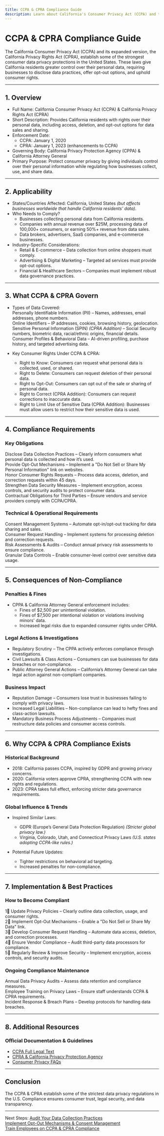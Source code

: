 ```yaml
---
title: CCPA & CPRA Compliance Guide
description: Learn about California's Consumer Privacy Act (CCPA) and the California Privacy Rights Act (CPRA), their requirements, enforcement, and best practices.
---
```


# CCPA & CPRA Compliance Guide
The California Consumer Privacy Act (CCPA) and its expanded version, the California Privacy Rights Act (CPRA), establish some of the strongest consumer data privacy protections in the United States. These laws give California residents greater control over their personal data, requiring businesses to disclose data practices, offer opt-out options, and uphold consumer rights.

---

## 1. Overview
- Full Name: California Consumer Privacy Act (CCPA) & California Privacy Rights Act (CPRA)  
- Short Description: Provides California residents with rights over their personal data, including access, deletion, and opt-out options for data sales and sharing.  
- Enforcement Date:  
  - CCPA: January 1, 2020  
  - CPRA: January 1, 2023 (enhancements to CCPA)  
- Governing Body: California Privacy Protection Agency (CPPA) & California Attorney General  
- Primary Purpose: Protect consumer privacy by giving individuals control over their personal information while regulating how businesses collect, use, and share data.  

---

## 2. Applicability
- States/Countries Affected: California, United States *(but affects businesses worldwide that handle California residents’ data).*  
- Who Needs to Comply?  
  - Businesses collecting personal data from California residents.  
  - Companies with annual revenue over $25M, processing data of 100,000+ consumers, or earning 50%+ revenue from data sales.  
  - Data brokers, advertisers, SaaS companies, and e-commerce businesses.  
- Industry-Specific Considerations:  
  - Retail & E-commerce – Data collection from online shoppers must comply.  
  - Advertising & Digital Marketing – Targeted ad services must provide opt-out options.  
  - Financial & Healthcare Sectors – Companies must implement robust data governance practices.  

---

## 3. What CCPA & CPRA Govern
- Types of Data Covered:  
   Personally Identifiable Information (PII) – Names, addresses, email addresses, phone numbers.  
   Online Identifiers – IP addresses, cookies, browsing history, geolocation.  
   Sensitive Personal Information (SPIN) *(CPRA Addition)* – Social Security numbers, biometric data, racial/ethnic origins, financial details.  
   Consumer Profiles & Behavioral Data – AI-driven profiling, purchase history, and targeted advertising data.  

- Key Consumer Rights Under CCPA & CPRA:  
  - Right to Know: Consumers can request what personal data is collected, used, or shared.  
  - Right to Delete: Consumers can request deletion of their personal data.  
  - Right to Opt-Out: Consumers can opt out of the sale or sharing of personal data.  
  - Right to Correct (CPRA Addition): Consumers can request corrections to inaccurate data.  
  - Right to Limit Use of Sensitive Data (CPRA Addition): Businesses must allow users to restrict how their sensitive data is used.  

---

## 4. Compliance Requirements
### Key Obligations
 Disclose Data Collection Practices – Clearly inform consumers what personal data is collected and how it’s used.  
 Provide Opt-Out Mechanisms – Implement a "Do Not Sell or Share My Personal Information" link on websites.  
 Honor Consumer Rights Requests – Process data access, deletion, and correction requests within 45 days.  
 Strengthen Data Security Measures – Implement encryption, access controls, and security audits to protect consumer data.  
 Contractual Obligations for Third Parties – Ensure vendors and service providers comply with CCPA/CPRA.  

### Technical & Operational Requirements
 Consent Management Systems – Automate opt-in/opt-out tracking for data sharing and sales.  
 Consumer Request Handling – Implement systems for processing deletion and correction requests.  
 Risk Assessments & Audits – Conduct annual privacy risk assessments to ensure compliance.  
 Granular Data Controls – Enable consumer-level control over sensitive data usage.  

---

## 5. Consequences of Non-Compliance
### Penalties & Fines
- CPPA & California Attorney General enforcement includes:  
  - Fines of $2,500 per unintentional violation.  
  - Fines of $7,500 per intentional violation or violations involving minors' data.  
  - Increased legal risks due to expanded consumer rights under CPRA.  

### Legal Actions & Investigations
- Regulatory Scrutiny – The CPPA actively enforces compliance through investigations.  
- Civil Lawsuits & Class Actions – Consumers can sue businesses for data breaches or non-compliance.  
- Public Attorney General Actions – California’s Attorney General can take legal action against non-compliant companies.  

### Business Impact
- Reputation Damage – Consumers lose trust in businesses failing to comply with privacy laws.  
- Increased Legal Liabilities – Non-compliance can lead to hefty fines and class-action lawsuits.  
- Mandatory Business Process Adjustments – Companies must restructure data policies and consumer access controls.  

---

## 6. Why CCPA & CPRA Compliance Exists
### Historical Background
- 2018: California passes CCPA, inspired by GDPR and growing privacy concerns.  
- 2020: California voters approve CPRA, strengthening CCPA with new rights and regulations.  
- 2023: CPRA takes full effect, enforcing stricter data governance requirements.  

### Global Influence & Trends
- Inspired Similar Laws:  
  - GDPR (Europe’s General Data Protection Regulation) *(Stricter global privacy law.)*  
  - Virginia, Colorado, Utah, and Connecticut Privacy Laws *(U.S. states adopting CCPA-like rules.)*  

- Potential Future Updates:  
  - Tighter restrictions on behavioral ad targeting.  
  - Increased penalties for non-compliance.  

---

## 7. Implementation & Best Practices
### How to Become Compliant
1⃣ Update Privacy Policies – Clearly outline data collection, usage, and consumer rights.  
2⃣ Implement Opt-Out Mechanisms – Enable a "Do Not Sell or Share My Data" link.  
3⃣ Develop Consumer Request Handling – Automate data access, deletion, and correction processes.  
4⃣ Ensure Vendor Compliance – Audit third-party data processors for compliance.  
5⃣ Regularly Review & Improve Security – Implement encryption, access controls, and security audits.  

### Ongoing Compliance Maintenance
 Annual Data Privacy Audits – Assess data retention and compliance measures.  
 Employee Training on Privacy Laws – Ensure staff understands CCPA & CPRA requirements.  
 Incident Response & Breach Plans – Develop protocols for handling data breaches.  

---

## 8. Additional Resources
### Official Documentation & Guidelines
- [ CCPA Full Legal Text](https://oag.ca.gov/privacy/ccpa)  
- [ CPRA & California Privacy Protection Agency](https://cppa.ca.gov/)  
- [ Consumer Privacy FAQs](https://oag.ca.gov/)  

---

## Conclusion
The CCPA & CPRA establish some of the strictest data privacy regulations in the U.S. Compliance ensures consumer trust, legal security, and data transparency.

---

 Next Steps:
 [Audit Your Data Collection Practices](#)  
 [Implement Opt-Out Mechanisms & Consent Management](#)  
 [Train Employees on CCPA & CPRA Compliance](#)  
